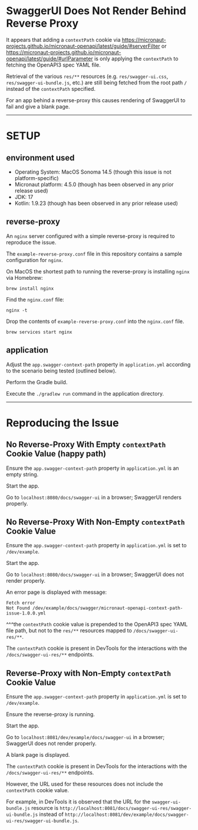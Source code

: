 # SwaggerUI Does Not Render Behind Reverse Proxy

It appears that adding a `contextPath` cookie via https://micronaut-projects.github.io/micronaut-openapi/latest/guide/#serverFilter or https://micronaut-projects.github.io/micronaut-openapi/latest/guide/#urlParameter is only applying the `contextPath` to fetching the OpenAPI3 spec YAML file.

Retrieval of the various `res/**` resources (e.g. `res/swagger-ui.css`, `res/swagger-ui-bundle.js`, etc.) are still being fetched from the root path `/` instead of the `contextPath` specified.

For an app behind a reverse-proxy this causes rendering of SwaggerUI to fail and give a blank page.

---

# SETUP

## environment used

- Operating System: MacOS Sonoma 14.5 (though this issue is not platform-specific)
- Micronaut platform: 4.5.0 (though has been observed in any prior release used)
- JDK: 17
- Kotlin: 1.9.23 (though has been observed in any prior release used)

## reverse-proxy

An `nginx` server configured with a simple reverse-proxy is required to reproduce the issue.

The `example-reverse-proxy.conf` file in this repository contains a sample configuration for `nginx`.

On MacOS the shortest path to running the reverse-proxy is installing `nginx` via Homebrew:

```brew install nginx```

Find the `nginx.conf` file:

```nginx -t```

Drop the contents of `example-reverse-proxy.conf` into the `nginx.conf` file.

```brew services start nginx```

## application

Adjust the `app.swagger-context-path` property in `application.yml` according to the scenario being tested (outlined below).

Perform the Gradle build.

Execute the `./gradlew run` command in the application directory.

---

# Reproducing the Issue

## No Reverse-Proxy With Empty `contextPath` Cookie Value (happy path)

Ensure the `app.swagger-context-path` property in `application.yml` is an empty string.

Start the app.

Go to `localhost:8080/docs/swagger-ui` in a browser; SwaggerUI renders properly.

## No Reverse-Proxy With Non-Empty `contextPath` Cookie Value

Ensure the `app.swagger-context-path` property in `application.yml` is set to `/dev/example`.

Start the app.

Go to `localhost:8080/docs/swagger-ui` in a browser; SwaggerUI does not render properly.

An error page is displayed with message:

```
Fetch error
Not Found /dev/example/docs/swagger/micronaut-openapi-context-path-issue-1.0.0.yml
```

^^^the `contextPath` cookie value is prepended to the OpenAPI3 spec YAML file path, but not to the `res/**` resources mapped to `/docs/swagger-ui-res/**`.

The `contextPath` cookie is present in DevTools for the interactions with the `/docs/swagger-ui-res/**` endpoints.

## Reverse-Proxy with Non-Empty `contextPath` Cookie Value

Ensure the `app.swagger-context-path` property in `application.yml` is set to `/dev/example`.

Ensure the reverse-proxy is running.

Start the app.

Go to `localhost:8081/dev/example/docs/swagger-ui` in a browser; SwaggerUI does not render properly.

A blank page is displayed.

The `contextPath` cookie is present in DevTools for the interactions with the `/docs/swagger-ui-res/**` endpoints.

However, the URL used for these resources does not include the `contextPath` cookie value.

For example, in DevTools it is observed that the URL for the `swagger-ui-bundle.js`  resource is `http://localhost:8081/docs/swagger-ui-res/swagger-ui-bundle.js` instead of `http://localhost:8081/dev/example/docs/swagger-ui-res/swagger-ui-bundle.js`.